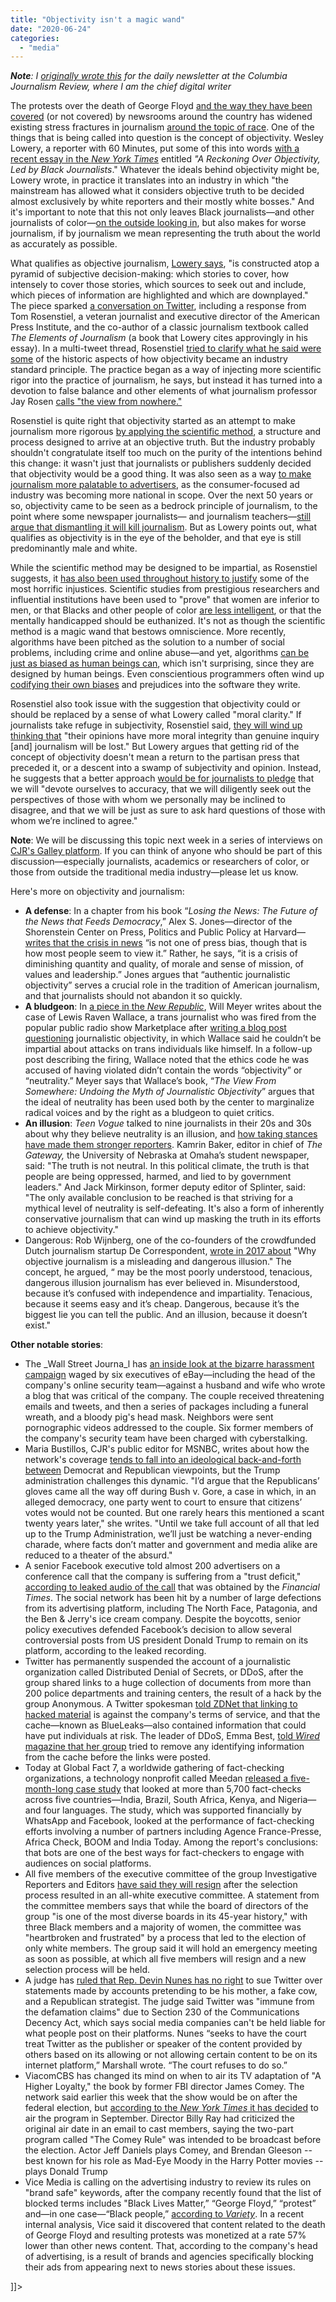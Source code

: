 ```yaml
---
title: "Objectivity isn't a magic wand"
date: "2020-06-24"
categories: 
  - "media"
---
```


**_Note_**_: I [originally wrote this](https://www.cjr.org/analysis/objectivity-isnt-a-magic-wand.php) for the daily newsletter at the Columbia Journalism Review, where I am the chief digital writer_

The protests over the death of George Floyd [and the way they have been covered](https://www.cjr.org/the_media_today/minneapolis_george_floyd_omar_jimenez.php) (or not covered) by newsrooms around the country has widened existing stress fractures in journalism [around the topic of race](https://www.cjr.org/analysis/racism_black_journalists.php). One of the things that is being called into question is the concept of objectivity. Wesley Lowery, a reporter with 60 Minutes, put some of this into words [with a recent essay in the _New York Times_](https://www.nytimes.com/2020/06/23/opinion/objectivity-black-journalists-coronavirus.html) entitled _"A Reckoning Over Objectivity, Led by Black Journalists_." Whatever the ideals behind objectivity might be, Lowery wrote, in practice it translates into an industry in which "the mainstream has allowed what it considers objective truth to be decided almost exclusively by white reporters and their mostly white bosses." And it's important to note that this not only leaves Black journalists—and other journalists of color—[on the outside looking in](https://www.nytimes.com/2020/06/23/opinion/objectivity-black-journalists-coronavirus.html), but also makes for worse journalism, if by journalism we mean representing the truth about the world as accurately as possible.

What qualifies as objective journalism, [Lowery says](https://www.nytimes.com/2020/06/23/opinion/objectivity-black-journalists-coronavirus.html), "is constructed atop a pyramid of subjective decision-making: which stories to cover, how intensely to cover those stories, which sources to seek out and include, which pieces of information are highlighted and which are downplayed." The piece sparked [a conversation on Twitter](https://twitter.com/TomRosenstiel/status/1275773988053102592), including a response from Tom Rosenstiel, a veteran journalist and executive director of the American Press Institute, and the co-author of a classic journalism textbook called _The Elements of Journalism_ (a book that Lowery cites approvingly in his essay). In a multi-tweet thread, Rosenstiel [tried to clarify what he said were some](https://twitter.com/TomRosenstiel/status/1275773988053102592) of the historic aspects of how objectivity became an industry standard principle. The practice began as a way of injecting more scientific rigor into the practice of journalism, he says, but instead it has turned into a devotion to false balance and other elements of what journalism professor Jay Rosen [calls "the view from nowhere."](https://pressthink.org/2010/11/the-view-from-nowhere-questions-and-answers/)

Rosenstiel is quite right that objectivity started as an attempt to make journalism more rigorous [by applying the scientific method](https://www.americanpressinstitute.org/journalism-essentials/bias-objectivity/lost-meaning-objectivity/), a structure and process designed to arrive at an objective truth. But the industry probably shouldn't congratulate itself too much on the purity of the intentions behind this change: it wasn't just that journalists or publishers suddenly decided that objectivity would be a good thing. It was also seen as a way [to make journalism more palatable to advertisers](https://books.google.ca/books?id=sKExQuza2EUC&pg=PA29&lpg=PA29&dq=Gerald+Baldasty+the+rise+of+objectivity&redir_esc=y#v=onepage&q=Gerald%20Baldasty%20the%20rise%20of%20objectivity&f=false), as the consumer-focused ad industry was becoming more national in scope. Over the next 50 years or so, objectivity came to be seen as a bedrock principle of journalism, to the point where some newspaper journalists— and journalism teachers—[still argue that dismantling it will kill journalism](https://twitter.com/myknownalias/status/1275584127228502016). But as Lowery points out, what qualifies as objectivity is in the eye of the beholder, and that eye is still predominantly male and white.

While the scientific method may be designed to be impartial, as Rosenstiel suggests, it [has also been used throughout history to justify](https://www.smithsonianmag.com/science-nature/disturbing-resilience-scientific-racism-180972243/) some of the most horrific injustices. Scientific studies from prestigious researchers and influential institutions have been used to "prove" that women are inferior to men, or that Blacks and other people of color [are less intelligent](https://www.nytimes.com/2019/01/01/science/watson-dna-genetics-race.html), or that the mentally handicapped should be euthanized. It's not as though the scientific method is a magic wand that bestows omniscience. More recently, algorithms have been pitched as the solution to a number of social problems, including crime and online abuse—and yet, algorithms [can be just as biased as human beings can](https://www.nytimes.com/2020/06/24/technology/facial-recognition-arrest.html), which isn't surprising, since they are designed by human beings. Even conscientious programmers often wind up [codifying their own biases](https://blogs.scientificamerican.com/voices/i-know-some-algorithms-are-biased-because-i-created-one/) and prejudices into the software they write.

Rosenstiel also took issue with the suggestion that objectivity could or should be replaced by a sense of what Lowery called "moral clarity." If journalists take refuge in subjectivity, Rosenstiel said, [they will wind up thinking that](https://twitter.com/TomRosenstiel/status/1275774002796072960) "their opinions have more moral integrity than genuine inquiry \[and\] journalism will be lost." But Lowery argues that getting rid of the concept of objectivity doesn't mean a return to the partisan press that preceded it, or a descent into a swamp of subjectivity and opinion. Instead, he suggests that a better approach [would be for journalists to pledge](https://www.nytimes.com/2020/06/23/opinion/objectivity-black-journalists-coronavirus.html) that we will "devote ourselves to accuracy, that we will diligently seek out the perspectives of those with whom we personally may be inclined to disagree, and that we will be just as sure to ask hard questions of those with whom we’re inclined to agree."

**Note**: We will be discussing this topic next week in a series of interviews on [CJR's Galley platform](http://galley.cjr.org). If you can think of anyone who should be part of this discussion—especially journalists, academics or researchers of color, or those from outside the traditional media industry—please let us know.

Here's more on objectivity and journalism:

- **A defense**: In a chapter from his book “_Losing the News: The Future of the News that Feeds Democracy_,” Alex S. Jones—director of the Shorenstein Center on Press, Politics and Public Policy at Harvard—[writes that the crisis in news](https://niemanreports.org/articles/an-argument-why-journalists-should-not-abandon-objectivity/) “is not one of press bias, though that is how most people seem to view it.” Rather, he says, “it is a crisis of diminishing quantity and quality, of morale and sense of mission, of values and leadership.” Jones argues that “authentic journalistic objectivity” serves a crucial role in the tradition of American journalism, and that journalists should not abandon it so quickly.
- **A bludgeon**: In [a piece in the _New Republic_](https://newrepublic.com/article/156486/abuses-objectivity), Will Meyer writes about the case of Lewis Raven Wallace, a trans journalist who was fired from the popular public radio show Marketplace after [writing a blog post questioning](https://medium.com/@lewispants/objectivity-is-dead-and-im-okay-with-it-7fd2b4b5c58f) journalistic objectivity, in which Wallace said he couldn’t be impartial about attacks on trans individuals like himself. In a follow-up post describing the firing, Wallace noted that the ethics code he was accused of having violated didn’t contain the words “objectivity” or “neutrality.” Meyer says that Wallace’s book, “_The View From Somewhere: Undoing the Myth of Journalistic Objectivity_” argues that the ideal of neutrality has been used both by the center to marginalize radical voices and by the right as a bludgeon to quiet critics.
- **An illusion**: _Teen Vogue_ talked to nine journalists in their 20s and 30s about why they believe neutrality is an illusion, and [how taking stances have made them stronger reporters](https://www.teenvogue.com/story/objectivity-neutrality-not-option-some-journalists). Kamrin Baker, editor in chief of _The Gateway,_ the University of Nebraska at Omaha’s student newspaper, said: "The truth is not neutral. In this political climate, the truth is that people are being oppressed, harmed, and lied to by government leaders." And Jack Mirkinson, former deputy editor of Splinter, said: "The only available conclusion to be reached is that striving for a mythical level of neutrality is self-defeating. It's also a form of inherently conservative journalism that can wind up masking the truth in its efforts to achieve objectivity."
- Dangerous: Rob Wijnberg, one of the co-founders of the crowdfunded Dutch journalism startup De Correspondent, [wrote in 2017 about](https://thecorrespondent.com/6138/why-objective-journalism-is-a-misleading-and-dangerous-illusion/157316940-eb6c348e) "Why objective journalism is a misleading and dangerous illusion." The concept, he argued, “ may be the most poorly understood, tenacious, dangerous illusion journalism has ever believed in. Misunderstood, because it’s confused with independence and impartiality. Tenacious, because it seems easy and it’s cheap. Dangerous, because it’s the biggest lie you can tell the public. And an illusion, because it doesn’t exist."

**Other notable stories**:

- The _Wall Street Journa_l has [an inside look at the bizarre harassment campaign](https://www.wsj.com/articles/ebay-harassment-campaign-pig-cockroach-blog-11593009038?mod=djemalertNEWS) waged by six executives of eBay—including the head of the company's online security team—against a husband and wife who wrote a blog that was critical of the company. The couple received threatening emails and tweets, and then a series of packages including a funeral wreath, and a bloody pig's head mask. Neighbors were sent pornographic videos addressed to the couple. Six former members of the company's security team have been charged with cyberstalking.
- Maria Bustillos, CJR's public editor for MSNBC, writes about how the network's coverage [tends to fall into an ideological back-and-forth between](https://www.cjr.org/public_editor/msnbc-public-editor-covering-a-post-policy-world.php) Democrat and Republican viewpoints, but the Trump administration challenges this dynamic. "I’d argue that the Republicans’ gloves came all the way off during Bush v. Gore, a case in which, in an alleged democracy, one party went to court to ensure that citizens’ votes would not be counted. But one rarely hears this mentioned a scant twenty years later," she writes. "Until we take full account of all that led up to the Trump Administration, we’ll just be watching a never-ending charade, where facts don’t matter and government and media alike are reduced to a theater of the absurd."
- A senior Facebook executive told almost 200 advertisers on a conference call that the company is suffering from a "trust deficit," [according to leaked audio of the call](https://www.ft.com/content/a6410a72-6e30-4f6d-9f5b-adaba1c1588e) that was obtained by the _Financial Times_. The social network has been hit by a number of large defections from its advertising platform, including The North Face, Patagonia, and the Ben & Jerry's ice cream company. Despite the boycotts, senior policy executives defended Facebook’s decision to allow several controversial posts from US president Donald Trump to remain on its platform, according to the leaked recording.
- Twitter has permanently suspended the account of a journalistic organization called Distributed Denial of Secrets, or DDoS, after the group shared links to a huge collection of documents from more than 200 police departments and training centers, the result of a hack by the group Anonymous. A Twitter spokesman [told ZDNet that linking to hacked material](https://www.zdnet.com/article/twitter-bans-ddosecrets-account-over-blueleaks-police-data-dump/?utm_campaign=The%20Interface&utm_medium=email&utm_source=Revue%20newsletter) is against the company's terms of service, and that the cache—known as BlueLeaks—also contained information that could have put individuals at risk. The leader of DDoS, Emma Best, [told _Wired_ magazine that her group](https://www.wired.com/story/blueleaks-anonymous-law-enforcement-hack/) tried to remove any identifying information from the cache before the links were posted.
- Today at Global Fact 7, a worldwide gathering of fact-checking organizations, a technology nonprofit called Meedan [released a five-month-long case study](https://meedan.com/WhatsApp-Pilot-Case-Study.pdf) that looked at more than 5,700 fact-checks across five countries—India, Brazil, South Africa, Kenya, and Nigeria—and four languages. The study, which was supported financially by WhatsApp and Facebook, looked at the performance of fact-checking efforts involving a number of partners including Agence France-Presse, Africa Check, BOOM and India Today. Among the report's conclusions: that bots are one of the best ways for fact-checkers to engage with audiences on social platforms.
- All five members of the executive committee of the group Investigative Reporters and Editors [have said they will resign](https://www.ire.org/archives/42241) after the selection process resulted in an all-white executive committee. A statement from the committee members says that while the board of directors of the group "is one of the most diverse boards in its 45-year history," with three Black members and a majority of women, the committee was "heartbroken and frustrated" by a process that led to the election of only white members. The group said it will hold an emergency meeting as soon as possible, at which all five members will resign and a new selection process will be held.
- A judge has [ruled that Rep. Devin Nunes has no right](https://www.fresnobee.com/news/nation-world/national/article243664982.html) to sue Twitter over statements made by accounts pretending to be his mother, a fake cow, and a Republican strategist. The judge said Twitter was "immune from the defamation claims" due to Section 230 of the Communications Decency Act, which says social media companies can't be held liable for what people post on their platforms. Nunes “seeks to have the court treat Twitter as the publisher or speaker of the content provided by others based on its allowing or not allowing certain content to be on its internet platform,” Marshall wrote. “The court refuses to do so.”
- ViacomCBS has changed its mind on when to air its TV adaptation of "A Higher Loyalty," the book by former FBI director James Comey. The network said earlier this week that the show would be on after the federal election, but [according to the _New York Times_ it has decided](https://www.nytimes.com/2020/06/24/business/media/trump-comey-mini-series.html) to air the program in September. Director Billy Ray had criticized the original air date in an email to cast members, saying the two-part program called "The Comey Rule" was intended to be broadcast before the election. Actor Jeff Daniels plays Comey, and Brendan Gleeson -- best known for his role as Mad-Eye Moody in the Harry Potter movies -- plays Donald Trump
- Vice Media is calling on the advertising industry to review its rules on "brand safe" keywords, after the company recently found that the list of blocked terms includes "Black Lives Matter,” “George Floyd,” “protest” and—in one case—“Black people,” [according to _Variety_](https://variety.com/2020/digital/news/vice-advertiser-block-black-lives-matter-keywords-1234648046/). In a recent internal analysis, Vice said it discovered that content related to the death of George Floyd and resulting protests was monetized at a rate 57% lower than other news content. That, according to the company's head of advertising, is a result of brands and agencies specifically blocking their ads from appearing next to news stories about these issues.

\]\]>
